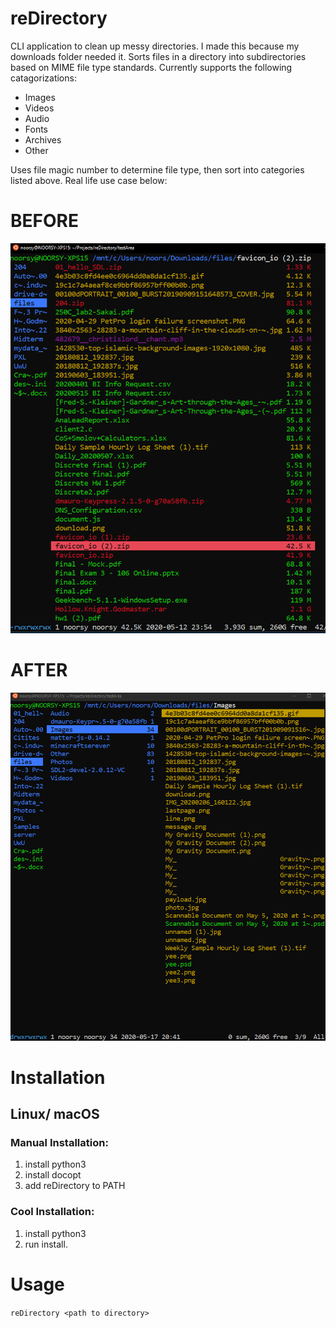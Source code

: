 # reDirectory
CLI application to clean up messy directories. I made this because my downloads folder needed it.
Sorts files in a directory into subdirectories based on MIME file type standards. Currently supports the following catagorizations:
* Images
* Videos
* Audio
* Fonts
* Archives
* Other

Uses file magic number to determine file type, then sort into categories listed above. Real life use case below:

# BEFORE

![](images/before.PNG)

# AFTER

![](images/after.PNG)

# Installation
## Linux/ macOS
### Manual Installation:
1. install python3
2. install docopt
3. add reDirectory to PATH
### Cool Installation:
1. install python3
2. run install.

# Usage
```reDirectory <path to directory>```

